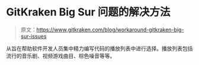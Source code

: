 # GitKraken Big Sur 问题的解决方法

> 原文：<https://www.gitkraken.com/blog/workaround-gitkraken-big-sur-issues>

从旨在帮助软件开发人员集中精力编写代码的播放列表中进行选择。播放列表包括流行的音乐剧、视频游戏曲目、棕色噪音等等。